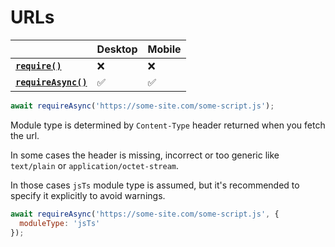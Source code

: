 # URLs

|                                       | Desktop | Mobile |
| ------------------------------------- | ------- | ------ |
| **[`require()`][require]**           | ❌       | ❌      |
| **[`requireAsync()`][requireAsync]** | ✅       | ✅      |

```js
await requireAsync('https://some-site.com/some-script.js');
```

Module type is determined by `Content-Type` header returned when you fetch the url.

In some cases the header is missing, incorrect or too generic like `text/plain` or `application/octet-stream`.

In those cases `jsTs` module type is assumed, but it's recommended to specify it explicitly to avoid warnings.

```js
await requireAsync('https://some-site.com/some-script.js', {
  moduleType: 'jsTs'
});
```

[require]: ./new-functions.md#require
[requireAsync]: ./new-functions.md#requireasync
